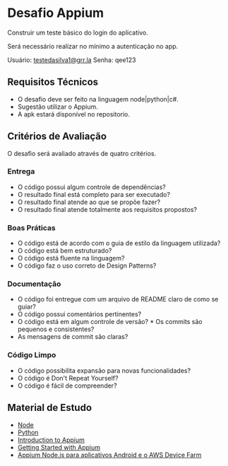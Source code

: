# Desafio Appium

Construir um teste básico do login do aplicativo.

Será necessário realizar no mínimo a autenticação no app.

Usuário: testedasilva1@grr.la
Senha: qee123

## Requisitos Técnicos

* O desafio deve ser feito na linguagem node|python|c#. 
* Sugestão utilizar o Appium.
* A apk estará disponível no repositorio.

## Critérios de Avaliação

O desafio será avaliado através de quatro critérios.

### Entrega

* O código possui algum controle de dependências?
* O resultado final está completo para ser executado?
* O resultado final atende ao que se propõe fazer?
* O resultado final atende totalmente aos requisitos propostos?

### Boas Práticas

* O código está de acordo com o guia de estilo da linguagem utilizada?
* O código está bem estruturado?
* O código está fluente na linguagem?
* O código faz o uso correto de Design Patterns?

### Documentação

* O código foi entregue com um arquivo de README claro de como se guiar?
* O código possui comentários pertinentes?
* O código está em algum controle de versão?
* Os commits são pequenos e consistentes?
* As mensagens de commit são claras?

### Código Limpo

* O código possibilita expansão para novas funcionalidades?
* O código é Don't Repeat Yourself?
* O código é fácil de compreender?

## Material de Estudo

* [Node](https://nodejs.org)
* [Python](https://www.python.org)
* [Introduction to Appium](http://appium.io/docs/en/about-appium/intro/)
* [Getting Started with Appium](http://appium.io/docs/en/about-appium/getting-started/index.html)
* [Appium Node.js para aplicativos Android e o AWS Device Farm](https://docs.aws.amazon.com/pt_br/devicefarm/latest/developerguide/test-types-android-appium-node.html)
